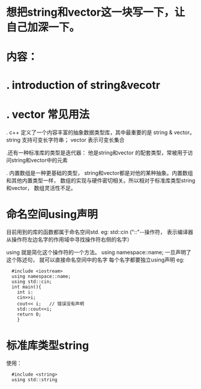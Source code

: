 
# 想把string和vector这一块写一下，让自己加深一下。
# 内容：
  # . introduction of string&vecotr
  # . vector 常见用法

. c++ 定义了一个内容丰富的抽象数据类型库，其中最重要的是 string & vector。
      string 支持可变长字符串； vector 表示可变长集合

.还有一种标准库的类型是迭代器： 他是string和vector 的配套类型，常被用于访问string和vector中的元素

. 内置数组是一种更基础的类型， string和vector都是对他的某种抽象。内置数组和其他内置类型一样， 数组的实现与硬件密切相关。所以相对于标准库类型string和vector， 数组灵活性不足。

# 命名空间using声明
目前用到的库的函数都属于命名空间std. eg: std::cin   ("::"--操作符， 表示编译器从操作符左边名字的作用域中寻找操作符右侧的名字）

using 就是简化这个操作符的一个方法。 using namespace::name; 一旦声明了这个陈述句， 就可以直接命名空间中的名字 
每个名字都要独立using声明
eg:

      #include <iostream>
      using namespace::name;
      using std::cin;
      int main(){
        int i: 
        cin>>i;
        cout<< i;   // 错误没有声明
        std::cout<<i;
        return 0;
        }
  
  
# 标准库类型string
使用：

      #include <string>
      using std::string 

  
